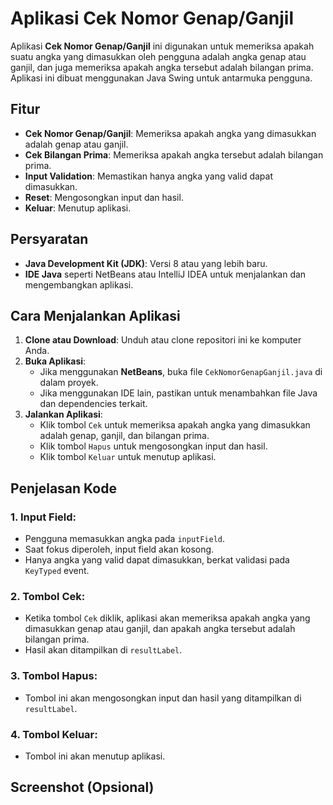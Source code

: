 # Aplikasi Cek Nomor Genap/Ganjil

Aplikasi **Cek Nomor Genap/Ganjil** ini digunakan untuk memeriksa apakah suatu angka yang dimasukkan oleh pengguna adalah angka genap atau ganjil, dan juga memeriksa apakah angka tersebut adalah bilangan prima. Aplikasi ini dibuat menggunakan Java Swing untuk antarmuka pengguna.

## Fitur

- **Cek Nomor Genap/Ganjil**: Memeriksa apakah angka yang dimasukkan adalah genap atau ganjil.
- **Cek Bilangan Prima**: Memeriksa apakah angka tersebut adalah bilangan prima.
- **Input Validation**: Memastikan hanya angka yang valid dapat dimasukkan.
- **Reset**: Mengosongkan input dan hasil.
- **Keluar**: Menutup aplikasi.

## Persyaratan

- **Java Development Kit (JDK)**: Versi 8 atau yang lebih baru.
- **IDE Java** seperti NetBeans atau IntelliJ IDEA untuk menjalankan dan mengembangkan aplikasi.

## Cara Menjalankan Aplikasi

1. **Clone atau Download**: Unduh atau clone repositori ini ke komputer Anda.
2. **Buka Aplikasi**:
   - Jika menggunakan **NetBeans**, buka file `CekNomorGenapGanjil.java` di dalam proyek.
   - Jika menggunakan IDE lain, pastikan untuk menambahkan file Java dan dependencies terkait.
3. **Jalankan Aplikasi**:
   - Klik tombol `Cek` untuk memeriksa apakah angka yang dimasukkan adalah genap, ganjil, dan bilangan prima.
   - Klik tombol `Hapus` untuk mengosongkan input dan hasil.
   - Klik tombol `Keluar` untuk menutup aplikasi.

## Penjelasan Kode

### 1. **Input Field**:
   - Pengguna memasukkan angka pada `inputField`.
   - Saat fokus diperoleh, input field akan kosong.
   - Hanya angka yang valid dapat dimasukkan, berkat validasi pada `KeyTyped` event.

### 2. **Tombol Cek**:
   - Ketika tombol `Cek` diklik, aplikasi akan memeriksa apakah angka yang dimasukkan genap atau ganjil, dan apakah angka tersebut adalah bilangan prima.
   - Hasil akan ditampilkan di `resultLabel`.

### 3. **Tombol Hapus**:
   - Tombol ini akan mengosongkan input dan hasil yang ditampilkan di `resultLabel`.

### 4. **Tombol Keluar**:
   - Tombol ini akan menutup aplikasi.

## Screenshot (Opsional)

